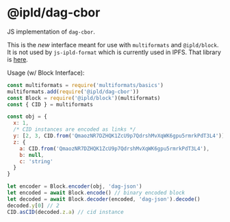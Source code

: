 # @ipld/dag-cbor

JS implementation of `dag-cbor`.

This is the *new* interface meant for use with `multiformats` and
`@ipld/block`. It is not used by `js-ipld-format` which is currently
used in IPFS. That library is [here](https://github.com/ipld/js-ipld-dag-cbor).

Usage (w/ Block Interface):

```javascript
const multiformats = require('multiformats/basics')
multiformats.add(require('@ipld/dag-cbor'))
const Block = require('@ipld/block')(multiformats)
const { CID } = multiformats

const obj = {
  x: 1,
  /* CID instances are encoded as links */
  y: [2, 3, CID.from('QmaozNR7DZHQK1ZcU9p7QdrshMvXqWK6gpu5rmrkPdT3L4')],
  z: {
    a: CID.from('QmaozNR7DZHQK1ZcU9p7QdrshMvXqWK6gpu5rmrkPdT3L4'),
    b: null,
    c: 'string'
  }
}

let encoder = Block.encoder(obj, 'dag-json')
let encoded = await Block.encode() // binary encoded block
let decoded = await Block.decoder(encoded, 'dag-json').decode()
decoded.y[0] // 2
CID.asCID(decoded.z.a) // cid instance
```


